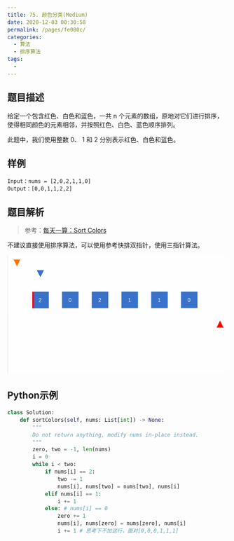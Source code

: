 ```yaml
---
title: 75. 颜色分类(Medium)
date: 2020-12-03 00:30:58
permalink: /pages/fe080c/
categories: 
  - 算法
  - 排序算法
tags: 
  - 
---
```


## 题目描述

给定一个包含红色、白色和蓝色，一共 n 个元素的数组，原地对它们进行排序，使得相同颜色的元素相邻，并按照红色、白色、蓝色顺序排列。

此题中，我们使用整数 0、 1 和 2 分别表示红色、白色和蓝色。

## 样例

```
Input：nums = [2,0,2,1,1,0]
Output：[0,0,1,1,2,2]
```

## 题目解析

> 参考：[每天一算：Sort Colors](https://mp.weixin.qq.com/s/4pz_1AyCjOZu3Ki0kE61FQ)

不建议直接使用排序算法，可以使用参考快排双指针，使用三指针算法。

![img](./assets/img/640.gif)

## Python示例

```python
class Solution:
    def sortColors(self, nums: List[int]) -> None:
        """
        Do not return anything, modify nums in-place instead.
        """
        zero, two = -1, len(nums)
        i = 0 
        while i < two:
            if nums[i] == 2:
                two -= 1
                nums[i], nums[two] = nums[two], nums[i]
            elif nums[i] == 1:
                i += 1
            else: # nums[i] == 0 
                zero += 1
                nums[i], nums[zero] = nums[zero], nums[i]
                i += 1 # 思考下不加这行，面对[0,0,0,1,1,1]
```

